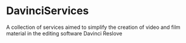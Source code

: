 # DavinciServices
A collection of services aimed to simplify the creation of video and film material in the editing software Davinci Reslove
